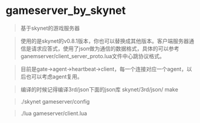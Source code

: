 gameserver_by_skynet
====================
>基于skynet的游戏服务器

>使用的是skynet的v0.8.1版本，你也可以替换成其他版本。客户端服务器通信是请求应答式，使用了json做为通信的数据格式，具体的可以参考ganemserver/client_server_proto.lua文件中心跳协议格式。

>目前是gate->agent->heartbeat->client，每一个连接对应一个agent，以后也可以考虑agent复用。

>编译的时候记得编译3rd/json下面的json库  skynet/3rd/json/ make

> ./skynet gameserver/config 

> ./lua gameserver/client.lua 
